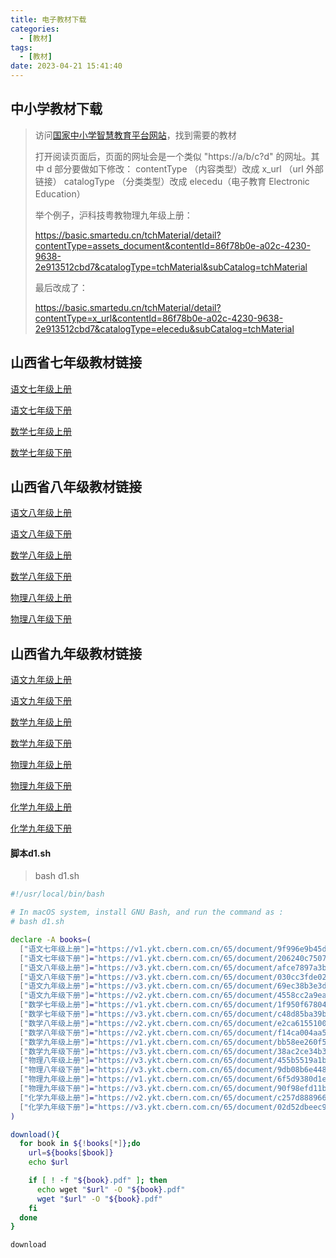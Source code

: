 ```yaml
---
title: 电子教材下载
categories:
  - [教材]
tags:
  - [教材]
date: 2023-04-21 15:41:40
---
```


## 中小学教材下载

>访问[国家中小学智慧教育平台网站](https://basic.smartedu.cn/tchMaterial)，找到需要的教材
>
>打开阅读页面后，页面的网址会是一个类似 "https://a/b/c?d" 的网址。其中 d 部分要做如下修改：
>contentType （内容类型）改成 x_url （url 外部链接）
>catalogType （分类类型）改成 elecedu（电子教育 Electronic Education）
>
>举个例子，沪科技粤教物理九年级上册：
>
>https://basic.smartedu.cn/tchMaterial/detail?contentType=assets_document&contentId=86f78b0e-a02c-4230-9638-2e913512cbd7&catalogType=tchMaterial&subCatalog=tchMaterial
>
>最后改成了：
>
>https://basic.smartedu.cn/tchMaterial/detail?contentType=x_url&contentId=86f78b0e-a02c-4230-9638-2e913512cbd7&catalogType=elecedu&subCatalog=tchMaterial

<!--more-->

## 山西省七年级教材链接

>
>
>

[语文七年级上册](https://basic.smartedu.cn/tchMaterial/detail?contentType=x_url&contentId=8b9c7052-add4-4744-ab04-69d6c180d5d9&catalogType=elecedu&subCatalog=tchMaterial)

[语文七年级下册](https://basic.smartedu.cn/tchMaterial/detail?contentType=x_url&contentId=6b3ec445-9f7b-430c-a246-fc1903ca38b2&catalogType=elecedu&subCatalog=tchMaterial)

[数学七年级上册](https://basic.smartedu.cn/tchMaterial/detail?contentType=x_url&contentId=fa3baef9-8acc-4ae6-88c0-8dd06eff9f6d&catalogType=elecedu&subCatalog=tchMaterial)

[数学七年级下册](https://basic.smartedu.cn/tchMaterial/detail?contentType=x_url&contentId=ae0543a7-8dfd-4a07-a35d-cb1a47029e0b&catalogType=elecedu&subCatalog=tchMaterial)

## 山西省八年级教材链接
[语文八年级上册](https://basic.smartedu.cn/tchMaterial/detail?contentType=x_url&contentId=4f64356a-8df7-4579-9400-e32c9a7f6718&catalogType=elecedu&subCatalog=tchMaterial)

[语文八年级下册](https://basic.smartedu.cn/tchMaterial/detail?contentType=x_url&contentId=8f907d12-14b5-44ba-b042-0ffbc46e085b&catalogType=elecedu&subCatalog=tchMaterial)

[数学八年级上册](https://basic.smartedu.cn/tchMaterial/detail?contentType=x_url&contentId=c6ebaaca-f73a-461e-9fbc-4aa449551207&catalogType=elecedu&subCatalog=tchMaterial)

[数学八年级下册](https://basic.smartedu.cn/tchMaterial/detail?contentType=x_url&contentId=5a20b663-4ceb-4f3e-94c0-ae3c1e22ea8a&catalogType=elecedu&subCatalog=tchMaterial)

[物理八年级上册](https://basic.smartedu.cn/tchMaterial/detail?contentType=x_url&contentId=a4979c4c-b3cf-4ef5-afc8-9f918dc0d9cc&catalogType=elecedu&subCatalog=tchMaterial)

[物理八年级下册](https://basic.smartedu.cn/tchMaterial/detail?contentType=x_url&contentId=3bd13b9e-89fd-4bd1-b718-ac501dae2f59&catalogType=elecedu&subCatalog=tchMaterial)

## 山西省九年级教材链接

[语文九年级上册](https://basic.smartedu.cn/tchMaterial/detail?contentType=x_url&contentId=a8b13ab7-7eef-4dc7-a3c7-8009ba65ce11&catalogType=elecedu&subCatalog=tchMaterial)

[语文九年级下册](https://basic.smartedu.cn/tchMaterial/detail?contentType=x_url&contentId=a45516ee-78ed-46f0-b88b-671174f2a2fe&catalogType=elecedu&subCatalog=tchMaterial)

[数学九年级上册](https://basic.smartedu.cn/tchMaterial/detail?contentType=x_url&contentId=5f7531c8-7330-4e66-9634-e0a2c57ed74a&catalogType=elecedu&subCatalog=tchMaterial)

[数学九年级下册](https://basic.smartedu.cn/tchMaterial/detail?contentType=x_url&contentId=61d015f5-5998-45fa-b114-73aff2e0ed68&catalogType=elecedu&subCatalog=tchMaterial)

[物理九年级上册](https://basic.smartedu.cn/tchMaterial/detail?contentType=x_url&contentId=86f78b0e-a02c-4230-9638-2e913512cbd7&catalogType=elecedu&subCatalog=tchMaterial)

[物理九年级下册](https://basic.smartedu.cn/tchMaterial/detail?contentType=x_url&contentId=861080ae-1bb2-42a8-9725-b5a11b6ae2e9&catalogType=elecedu&subCatalog=tchMaterial)

[化学九年级上册](https://basic.smartedu.cn/tchMaterial/detail?contentType=x_url&contentId=8c419b19-b3a9-4dbf-a8b4-546b7d337528&catalogType=elecedu&subCatalog=tchMaterial)

[化学九年级下册](https://basic.smartedu.cn/tchMaterial/detail?contentType=x_url&contentId=1998204c-f017-4f49-9000-0ba0b93d2a4d&catalogType=elecedu&subCatalog=tchMaterial)

#### 脚本d1.sh

> bash d1.sh 

```bash
#!/usr/local/bin/bash

# In macOS system, install GNU Bash, and run the command as :
# bash d1.sh

declare -A books=(
  ["语文七年级上册"]="https://v1.ykt.cbern.com.cn/65/document/9f996e9b45d847339b4f07d5db80bd43/pdf.pdf"
  ["语文七年级下册"]="https://v1.ykt.cbern.com.cn/65/document/206240c75072408bb343d0c403696efa/pdf.pdf"
  ["语文八年级上册"]="https://v3.ykt.cbern.com.cn/65/document/afce7897a3b44ce48a6daa0f03a06f5a/pdf.pdf"
  ["语文八年级下册"]="https://v3.ykt.cbern.com.cn/65/document/030cc3fde02044ef992260b739792925/pdf.pdf"
  ["语文九年级上册"]="https://v3.ykt.cbern.com.cn/65/document/69ec38b3e3da416ab984ffd76cdec58e/pdf.pdf"
  ["语文九年级下册"]="https://v2.ykt.cbern.com.cn/65/document/4558cc2a9eac4098ac012f7778d23163/pdf.pdf"
  ["数学七年级上册"]="https://v1.ykt.cbern.com.cn/65/document/1f950f67804f41afad067332c90281e0/pdf.pdf"
  ["数学七年级下册"]="https://v3.ykt.cbern.com.cn/65/document/c48d85ba39b945bcb8d9a6d2ce0ff660/pdf.pdf"
  ["数学八年级上册"]="https://v2.ykt.cbern.com.cn/65/document/e2ca61551006430db66554049764a8b6/pdf.pdf"
  ["数学八年级下册"]="https://v2.ykt.cbern.com.cn/65/document/f14ca004aa554c38aa838424f6e145c8/pdf.pdf"
  ["数学九年级上册"]="https://v1.ykt.cbern.com.cn/65/document/bb58ee260f5f4d97b232fc2bfd6a56e7/pdf.pdf"
  ["数学九年级下册"]="https://v3.ykt.cbern.com.cn/65/document/38ac2ce34b304b6ea44a95b39231e5d6/pdf.pdf"
  ["物理八年级上册"]="https://v3.ykt.cbern.com.cn/65/document/455b5519a1b54154b81bca9bcb75d8b0/pdf.pdf"
  ["物理八年级下册"]="https://v3.ykt.cbern.com.cn/65/document/9db08b6e44854f2ea9450acf9a64effe/pdf.pdf"
  ["物理九年级上册"]="https://v1.ykt.cbern.com.cn/65/document/6f5d9380d1e0421dbf8ee9ec9312dec9/pdf.pdf"
  ["物理九年级下册"]="https://v3.ykt.cbern.com.cn/65/document/90f98efd11b94f339133779144ed3011/pdf.pdf"
  ["化学九年级上册"]="https://v2.ykt.cbern.com.cn/65/document/c257d888966b443481f3db28214df28e/pdf.pdf"
  ["化学九年级下册"]="https://v3.ykt.cbern.com.cn/65/document/02d52dbeec9746fbae3abfd98cff6e4b/pdf.pdf"
)

download(){
  for book in ${!books[*]};do
    url=${books[$book]}
    echo $url

    if [ ! -f "${book}.pdf" ]; then
      echo wget "$url" -O "${book}.pdf" 
      wget "$url" -O "${book}.pdf" 
    fi
  done
}

download

```



